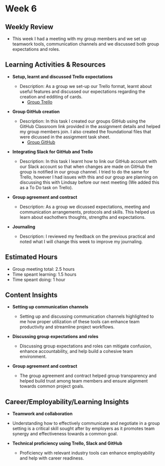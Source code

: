 # Week 6

## Weekly Review
- This week I had a meeting with my group members and we set up teamwork tools, communication channels and we discussed both group expectations and roles. 

## Learning Activities & Resources

- **Setup, learnt and discussed Trello expectations**
  - Description: As a group we set-up our Trello format, learnt about useful features and discussed our expectations regarding the creation and edditing of cards.
    - [Group Trello](https://trello.com/b/fK7fAHKP/cp-3402-assignment-2-team-08)

- **Group GitHub creation**
  - Description: In this task I created our groups GitHub using the GitHub Classroom link provided in the assignment details and helped my group members join. I also created the foundational files that were dicussed in the assignment task sheet.
    - [Group GitHub](https://github.com/cp3402-students/project-team08)

- **Integrating Slack for GitHub and Trello**
  - Description: In this task I learnt how to link our GitHub account with our Slack account so that when changes are made on GitHub the group is notified in our group channel. I tried to do the same for Trello, however I had issues with this and our group are planning on discussing this with Lindsay before our next meeting (We added this as a To Do task on Trello).
 
- **Group agreement and contract**
  - Description: As a group we dicussed expectations, meeting and communication arrangements, protocols and skills. This helped us learn about eachothers thoughts, strengths and expectations.

- **Journaling**
  - Description: I reviewed my feedback on the previous practical and noted what I will change this week to improve my journaling.

## Estimated Hours

- Group meeting total: 2.5 hours
- Time speant learning: 1.5 hours
- Time speant doing: 1 hour

## Content Insights

- **Setting up communication channels**
  - Setting up and discussing communication channels highlighted to me how proper utilization of these tools can enhance team productivity and streamline project workflows.
    
- **Discussing group expectations and roles**
  - Discussing group expectations and roles can mitigate confusion, enhance accountability, and help build a cohesive team environment.
 
- **Group agreement and contract**
  - The group agreement and contract helped group transparency and helped build trust among team members and ensure alignment towards common project goals.


## Career/Employability/Learning Insights

- **Teamwork and collaboration**
- Understanding how to effectively communicate and negotiate in a group setting is a critical skill sought after by employers as it promotes team synergy and effectiveness towards a common goal.

- **Technical proficiency using Trello, Slack and GitHub**
  - Proficiency with relevant industry tools can enhance employability and help with career readiness.

